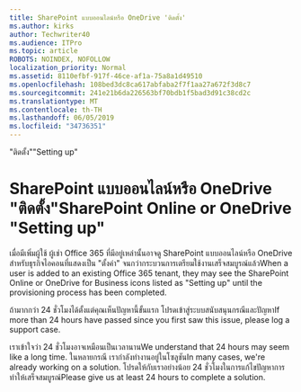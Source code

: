 ```yaml
---
title: SharePoint แบบออนไลน์หรือ OneDrive 'ติดตั้ง'
ms.author: kirks
author: Techwriter40
ms.audience: ITPro
ms.topic: article
ROBOTS: NOINDEX, NOFOLLOW
localization_priority: Normal
ms.assetid: 8110efbf-917f-46ce-af1a-75a8a1d49510
ms.openlocfilehash: 108bed3dc8ca617abfaba2f7f1aa27a672f3d8c7
ms.sourcegitcommit: 241e21b6da226563bf70bdb1f5bad3d91c38cd2c
ms.translationtype: MT
ms.contentlocale: th-TH
ms.lasthandoff: 06/05/2019
ms.locfileid: "34736351"
---
```

<span data-ttu-id="5ae3e-102">"ติดตั้ง"</span><span class="sxs-lookup"><span data-stu-id="5ae3e-102">"Setting up"</span></span>

# <a name="sharepoint-online-or-onedrive-setting-up"></a><span data-ttu-id="5ae3e-103">SharePoint แบบออนไลน์หรือ OneDrive "ติดตั้ง"</span><span class="sxs-lookup"><span data-stu-id="5ae3e-103">SharePoint Online or OneDrive "Setting up"</span></span>

<span data-ttu-id="5ae3e-104">เมื่อมีเพิ่มผู้ใช้ ผู้เช่า Office 365 ที่มีอยู่เหล่านั้นอาจดู SharePoint แบบออนไลน์หรือ OneDrive สำหรับธุรกิจไอคอนที่แสดงเป็น "ตั้งค่า" จนกว่ากระบวนการเตรียมใช้งานเสร็จสมบูรณ์แล้ว</span><span class="sxs-lookup"><span data-stu-id="5ae3e-104">When a user is added to an existing Office 365 tenant, they may see the SharePoint Online or OneDrive for Business icons listed as "Setting up" until the provisioning process has been completed.</span></span>

<span data-ttu-id="5ae3e-105">ถ้ามากกว่า 24 ชั่วโมงได้ตั้งแต่คุณเห็นปัญหานี้ขั้นแรก โปรดเข้าสู่ระบบสนับสนุนกรณีและปัญหา</span><span class="sxs-lookup"><span data-stu-id="5ae3e-105">If more than 24 hours have passed since you first saw this issue, please log a support case.</span></span>

<span data-ttu-id="5ae3e-106">เราเข้าใจว่า 24 ชั่วโมงอาจเหมือนเป็นเวลานาน</span><span class="sxs-lookup"><span data-stu-id="5ae3e-106">We understand that 24 hours may seem like a long time.</span></span> <span data-ttu-id="5ae3e-107">ในหลายกรณี เรากำลังทำงานอยู่ในโซลูชัน</span><span class="sxs-lookup"><span data-stu-id="5ae3e-107">In many cases, we're already working on a solution.</span></span> <span data-ttu-id="5ae3e-108">โปรดให้กับเราอย่างน้อย 24 ชั่วโมงในการแก้ไขปัญหาการทำให้เสร็จสมบูรณ์</span><span class="sxs-lookup"><span data-stu-id="5ae3e-108">Please give us at least 24 hours to complete a solution.</span></span>

